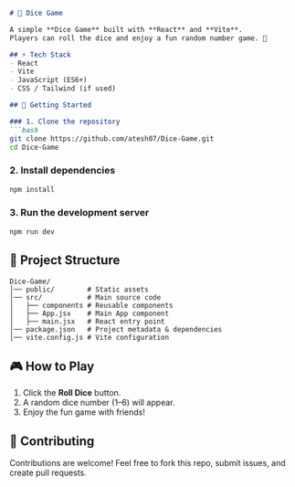 ````markdown
# 🎲 Dice Game

A simple **Dice Game** built with **React** and **Vite**.  
Players can roll the dice and enjoy a fun random number game. 🚀

## ⚡ Tech Stack
- React
- Vite
- JavaScript (ES6+)
- CSS / Tailwind (if used)

## 🚀 Getting Started

### 1. Clone the repository
```bash
git clone https://github.com/atesh07/Dice-Game.git
cd Dice-Game
````

### 2. Install dependencies

```bash
npm install
```

### 3. Run the development server

```bash
npm run dev
```
## 📂 Project Structure

```
Dice-Game/
│── public/        # Static assets
│── src/           # Main source code
│   ├── components # Reusable components
│   ├── App.jsx    # Main App component
│   ├── main.jsx   # React entry point
│── package.json   # Project metadata & dependencies
│── vite.config.js # Vite configuration
```
## 🎮 How to Play

1. Click the **Roll Dice** button.
2. A random dice number (1–6) will appear.
3. Enjoy the fun game with friends!

## 🤝 Contributing

Contributions are welcome!
Feel free to fork this repo, submit issues, and create pull requests.
